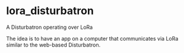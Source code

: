 # lora_disturbatron
A Disturbatron operating over LoRa


The idea is to have an app on a computer that communicates via LoRa similar to the web-based Disturbatron.
